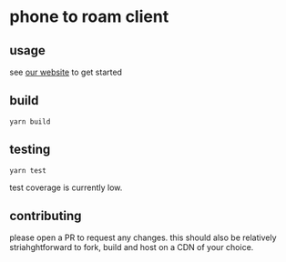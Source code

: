 # phone to roam client

## usage

see [our website](https://www.phonetoroam.com) to get started

## build

`yarn build`

## testing

`yarn test`

test coverage is currently low.

## contributing

please open a PR to request any changes. this should also be relatively striahghtforward to fork, build and host on a CDN of your choice.
